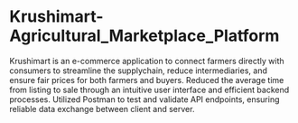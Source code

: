 # Krushimart-Agricultural_Marketplace_Platform
 Krushimart is an e-commerce application to connect farmers directly with consumers to streamline the  supplychain, reduce intermediaries, and ensure fair prices for both farmers and buyers. Reduced the average time from listing to sale through an intuitive user interface and efficient backend processes. Utilized Postman to test and validate API endpoints, ensuring reliable data exchange between client and server. 
